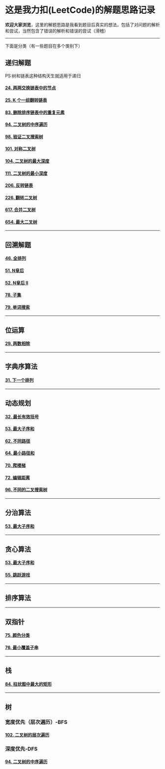 # 这是我力扣(LeetCode)的解题思路记录

**欢迎大家浏览**，这里的解题思路是我看到题目后真实的想法，包括了对问题的解析和尝试，当然包含了错误的解析和错误的尝试（滑稽）

*****

下面是分类（有一些题目在多个类别下）

## 递归解题

PS:树和链表这种结构天生就适用于递归

#### [24. 两两交换链表中的节点](https://leetcode-cn.com/problems/swap-nodes-in-pairs/)

#### [25. K 个一组翻转链表](https://leetcode-cn.com/problems/reverse-nodes-in-k-group/)

#### [83. 删除排序链表中的重复元素](https://leetcode-cn.com/problems/remove-duplicates-from-sorted-list/)

#### [94. 二叉树的中序遍历](https://leetcode-cn.com/problems/binary-tree-inorder-traversal/)

#### [98. 验证二叉搜索树](https://leetcode-cn.com/problems/validate-binary-search-tree/)

#### [101. 对称二叉树](https://leetcode-cn.com/problems/symmetric-tree/)

#### [104. 二叉树的最大深度](https://leetcode-cn.com/problems/maximum-depth-of-binary-tree/)

#### [111. 二叉树的最小深度](https://leetcode-cn.com/problems/minimum-depth-of-binary-tree/)

#### [206. 反转链表](https://leetcode-cn.com/problems/reverse-linked-list/)

#### [226. 翻转二叉树](https://leetcode-cn.com/problems/invert-binary-tree/)

#### [617. 合并二叉树](https://leetcode-cn.com/problems/merge-two-binary-trees/)

#### [654. 最大二叉树](https://leetcode-cn.com/problems/maximum-binary-tree/)

*****

## 回溯解题

#### [46. 全排列](https://leetcode-cn.com/problems/permutations/)

#### [51. N皇后](https://leetcode-cn.com/problems/n-queens/)

#### [52. N皇后 II](https://leetcode-cn.com/problems/n-queens-ii/)

#### [78. 子集](https://leetcode-cn.com/problems/subsets/)

#### [79. 单词搜索](https://leetcode-cn.com/problems/word-search/)

*****

## 位运算

#### [29. 两数相除](https://leetcode-cn.com/problems/divide-two-integers/)

*****

## 字典序算法

#### [31. 下一个排列](https://leetcode-cn.com/problems/next-permutation/)

*****

## 动态规划

#### [32. 最长有效括号](https://leetcode-cn.com/problems/longest-valid-parentheses/)

#### [53. 最大子序和](https://leetcode-cn.com/problems/maximum-subarray/)

#### [62. 不同路径](https://leetcode-cn.com/problems/unique-paths/)

#### [64. 最小路径和](https://leetcode-cn.com/problems/minimum-path-sum/)

#### [70. 爬楼梯](https://leetcode-cn.com/problems/climbing-stairs/)

#### [72. 编辑距离](https://leetcode-cn.com/problems/edit-distance/)

#### [96. 不同的二叉搜索树](https://leetcode-cn.com/problems/unique-binary-search-trees/)

*****

## 分治算法

#### [53. 最大子序和](https://leetcode-cn.com/problems/maximum-subarray/)

*****

## 贪心算法

#### [53. 最大子序和](https://leetcode-cn.com/problems/maximum-subarray/)

#### [55. 跳跃游戏](https://leetcode-cn.com/problems/jump-game/)
*****

## 排序算法

*****

## 双指针

#### [75. 颜色分类](https://leetcode-cn.com/problems/sort-colors/)

#### [76. 最小覆盖子串](https://leetcode-cn.com/problems/minimum-window-substring/)

*****

## 栈

#### [84. 柱状图中最大的矩形](https://leetcode-cn.com/problems/largest-rectangle-in-histogram/)

*****

## 树

### 宽度优先（层次遍历）-BFS

#### [102. 二叉树的层次遍历](https://leetcode-cn.com/problems/binary-tree-level-order-traversal/)

### 深度优先-DFS

#### [94. 二叉树的中序遍历](https://leetcode-cn.com/problems/binary-tree-inorder-traversal/)